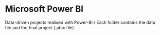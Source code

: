 # Microsoft Power BI
Data-driven projects realised with Power-BI.\\
Each folder contains the data file and the final project (.pbix file).
